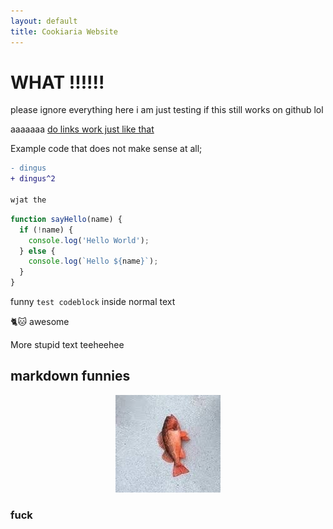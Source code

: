 ```yaml
---
layout: default
title: Cookiaria Website
---
```


# WHAT !!!!!!
please ignore everything here i am just testing if this still works on github lol

aaaaaaa [do links work just like that](https://cookiaria.xyz)

Example code that does not make sense at all;

```diff
- dingus
+ dingus^2

wjat the

```

```javascript
function sayHello(name) {
  if (!name) {
    console.log('Hello World');
  } else {
    console.log(`Hello ${name}`);
  }  
}  
```

funny `test codeblock` inside normal text

<p class="hugetext">🐈🐱 awesome</p>

More stupid text teeheehee


## markdown funnies

<p align="center">
  <img src="assets/pez.jpg" alt="pez"/>
</p>

### fuck

